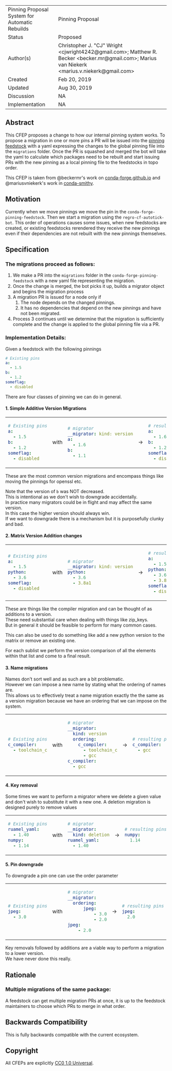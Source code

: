 
<table>
<tr><td> Pinning Proposal System for Automatic Rebuilds</td><td> Pinning Proposal </td>
<tr><td> Status </td><td> Proposed </td></tr>
<tr><td> Author(s) </td><td> Christopher J. "CJ" Wright &lt;cjwright4242@gmail.com&gt;; Matthew R. Becker &lt;becker.mr@gmail.com&gt;; Marius van Niekerk &lt;marius.v.niekerk@gmail.com&gt;</td></tr>
<tr><td> Created </td><td> Feb 20, 2019</td></tr>
<tr><td> Updated </td><td> Aug 30, 2019</td></tr>
<tr><td> Discussion </td><td> NA </td></tr>
<tr><td> Implementation </td><td> NA </td></tr>
</table>

## Abstract

This CFEP proposes a change to how our internal pinning system works.
To propose a migration in one or more pins a PR will be issued into 
the [pinning feedstock](https://github.com/conda-forge/conda-forge-pinning-feedstock)
 with a yaml expressing the changes to the global 
pinning file into the `migrations` folder.
Once the PR is squashed and merged the bot will take the yaml
to calculate which packages need to be rebuilt and start issuing
PRs with the new pinning as a local pinning file to the feedstocks
in topo order.

This CFEP is taken from @beckermr's work on [conda-forge.github.io](https://github.com/conda-forge/conda-forge.github.io/issues/712) and @mariusvniekerk's work in [conda-smithy](https://github.com/conda-forge/conda-forge.github.io/issues/712).

## Motivation
Currently when we move pinnings we move the pin in the ``conda-forge-pinning-feedstock``.
Then we start a migration using the ``regro-cf-autotick-bot``.
This order of operations causes some issues, when new feedstocks
are created, or existing feedstocks rerendered they receive the new pinnings 
even if their dependencies are not rebuilt with the new pinnings themselves.

## Specification

### The migrations proceed as follows:
1. We make a PR into the ``migrations`` folder in the ``conda-forge-pinning-feedstock`` with a new yaml file representing the migration.
2. Once the change is merged, the bot picks it up, builds a migrator object and begins the migration process
3. A migration PR is issued for a node only if 
    1. The node depends on the changed pinnings.
    2. It has no dependencies that depend on the new pinnings and have not been migrated.
4. Process 3 continues until we determine that the migration is sufficiently complete and the change is applied to the global pinning file via a PR.

### Implementation Details:
Given a feedstock with the following pinnings

```yaml
# Existing pins
a:
  - 1.5
b:
  - 1.2
someflag:
  - disabled
```

There are four classes of pinning we can do in general.

#### 1. Simple Additive Version Migrations

<table>
<tr>
<td>

```yaml
# Existing pins
a:
  - 1.5
b:
  - 1.2
someflag:
  - disabled
```
</td>
<td> with </td>
<td>

```yaml
# migrator
__migrator: kind: version
a:
  - 1.6
b:
  - 1.1
```
</td>
<td> -> </td>
<td>

```yaml
# resulting pins
a:
  - 1.6
b:
  - 1.2
someflag:
  - disabled
```
</td>
</tr>
</table>

These are the most common version migrations and encompass things like moving the pinnings for openssl etc.

Note that the version of `b` was NOT decreased.  
This is intentional as we don't wish to downgrade accidentally.  
In practice many migrators could be in flight and may affect the same version.  
In this case the higher version should always win.  
If we want to downgrade there is a mechanism but it is purposefully clunky and bad.

#### 2. Matrix Version Addition changes

<table>
<tr>
<td>

```yaml
# Existing pins
a:
  - 1.5
python:
  - 3.6
someflag:
  - disabled
```
</td>
<td> with </td>
<td>

```yaml
# migrator
__migrator: kind: version
python:
  - 3.6
  - 3.8a1
```
</td>
<td> -> </td>
<td>

```yaml
# resulting pins
a:
  - 1.5
python:
  - 3.6
  - 3.8a1
someflag:
  - disabled
```
</td>
</tr>
</table>

These are things like the compiler migration and can be thought of as additions to a version.  
These need substantial care when dealing with things like zip_keys.  
But in general it should be feasible to perform for many common cases.

This can also be used to do something like add a new python version to the matrix or remove an existing one.

For each sublist we perform the version comparison of all the elements within that list and come to a final result.

#### 3. Name migrations

Names don't sort well and as such are a bit problematic.  
However we can impose a new name by 
stating what the ordering of names are.  
This allows us to effectively treat a name migration exactly the the same as
a version migration because we have an ordering that we can impose on the system.

<table>
<tr>
<td>

```yaml
# Existing pins
c_compiler:
  - toolchain_c
```
</td>
<td> with </td>
<td>

```yaml
# migrator
__migrator:
  kind: version
  ordering:
    c_compiler:
      - toolchain_c
      - gcc
c_compiler:
  - gcc
```
</td>
<td> -> </td>
<td>

```yaml
# resulting pins
c_compiler:
  - gcc
```
</td>
</tr>
</table>


#### 4. Key removal

Some times we want to perform a migrator where we delete a given value and don't wish to substitute it with a new one.
A deletion migration is designed purely to remove values

<table>
<tr>
<td>

```yaml
# Existing pins
ruamel_yaml:
  - 1.40
numpy:
  - 1.14
```
</td>
<td> with </td>
<td>

```yaml
# migrator
__migrator:
  kind: deletion
ruamel_yaml:
  - 1.40
```
</td>
<td> -> </td>
<td>

```yaml
# resulting pins
numpy:
  1.14
```
</td>
</tr>
</table>

#### 5. Pin downgrade

To downgrade a pin one can use the order parameter

<table>
<tr>
<td>

```yaml
# Existing pins
jpeg:
  - 3.0
```
</td>
<td> with </td>
<td>

```yaml
# migrator
__migrator:
  ordering:
      jpeg:
          - 3.0
          - 2.0
jpeg:
    - 2.0
```
</td>
<td> -> </td>
<td>

```yaml
# resulting pins
jpeg:
  2.0
```
</td>
</tr>
</table>


Key removals followed by additions are a viable way to perform a migration to a lower version.  
We have never done this really.

## Rationale

### Multiple migrations of the same package:
A feedstock can get multiple migration PRs at once, it is up to the feedstock maintainers to choose which PRs to merge in what order.


## Backwards Compatibility
This is fully backwards compatible with the current ecosystem.

## Copyright

All CFEPs are explicitly [CC0 1.0 Universal](https://creativecommons.org/publicdomain/zero/1.0/).
